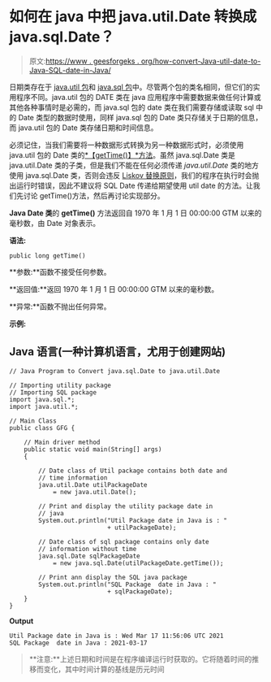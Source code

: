 # 如何在 java 中把 java.util.Date 转换成 java.sql.Date？

> 原文:[https://www . geesforgeks . org/how-convert-Java-util-date-to-Java-SQL-date-in-Java/](https://www.geeksforgeeks.org/how-to-convert-java-util-date-to-java-sql-date-in-java/)

日期类存在于 [java.util 包](https://www.geeksforgeeks.org/java-util-package-java/)和 [java.sql 包](https://www.geeksforgeeks.org/tag/java-sql-package/)中。尽管两个包的类名相同，但它们的实用程序不同。java.util 包的 DATE 类在 java 应用程序中需要数据来做任何计算或其他各种事情时是必需的，而 java.sql 包的 date 类在我们需要存储或读取 sql 中的 Date 类型的数据时使用，同样 java.sql 包的 Date 类只存储关于日期的信息，而 java.util 包的 Date 类存储日期和时间信息。

必须记住，当我们需要将一种数据形式转换为另一种数据形式时，必须使用 java.util 包的 Date 类的[*【getTime()】*方法](https://www.geeksforgeeks.org/date-gettime-method-in-java-with-examples/)。虽然 java.sql.Date 类是 java.util.Date 类的子类，但是我们不能在任何必须传递 *java.util.Date* 类的地方使用 java.sql.Date 类，否则会违反 [Liskov 替换原则](https://www.geeksforgeeks.org/an-introduction-to-software-development-design-principles/)，我们的程序在执行时会抛出运行时错误，因此不建议将 SQL Date 传递给期望使用 util date 的方法。让我们先讨论 getTime()方法，然后再讨论实现部分。

**Java Date 类**的 **getTime()** 方法返回自 1970 年 1 月 1 日 00:00:00 GTM 以来的毫秒数，由 Date 对象表示。

**语法:**

```
public long getTime()
```

**参数:**函数不接受任何参数。

**返回值:**返回 1970 年 1 月 1 日 00:00:00 GTM 以来的毫秒数。

**异常:**函数不抛出任何异常。

**示例:**

## Java 语言(一种计算机语言，尤用于创建网站)

```
// Java Program to Convert java.sql.Date to java.util.Date

// Importing utility package
// Importing SQL package
import java.sql.*;
import java.util.*;

// Main Class
public class GFG {

    // Main driver method
    public static void main(String[] args)
    {

        // Date class of Util package contains both date and
        // time information
        java.util.Date utilPackageDate
            = new java.util.Date();

        // Print and display the utility package date in
        // java
        System.out.println("Util Package date in Java is : "
                           + utilPackageDate);

        // Date class of sql package contains only date
        // information without time
        java.sql.Date sqlPackageDate
            = new java.sql.Date(utilPackageDate.getTime());

        // Print ann display the SQL java package
        System.out.println("SQL Package  date in Java : "
                           + sqlPackageDate);
    }
}
```

**Output**

```
Util Package date in Java is : Wed Mar 17 11:56:06 UTC 2021
SQL Package  date in Java : 2021-03-17

```

> **注意:**上述日期和时间是在程序编译运行时获取的。它将随着时间的推移而变化，其中时间计算的基线是历元时间